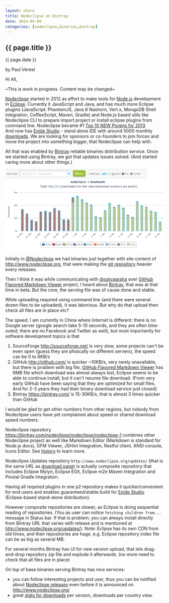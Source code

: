 ```yaml
---
layout: share
title: Nodeclipse on Bintray
date: 2014-05-09
categories: [nodeclipse,binaries,bintray]
---
```



## {{ page.title }}

<p class="meta">{{ page.date }}</p> by Paul Verest

Hi All, 

~This is work in progress. Content may be changed~

[Nodeclipse](http://www.nodeclipse.org/) started in 2012 as effort to make tools for [Node.js](http://www.nodejs.org/)
 development in [Eclipse](http://www.eclipse.org/).
 Currently it JavaScript and Java, and has much more Eclipse plugins (JavaScript: PhantomJS, Java 8 Nashorn, Vert.x, MongoDB Shell integration,
 CoffeeScript, Maven, Gradle)
 and Node.js based utils like Nodeclipse CLI to prepare import project or install eclipse plugins from command line.
 Nodeclipse became #1 [Top 10 NEW Plugins for 2013](http://www.eclipse.org/community/eclipse_newsletter/2013/december/article2.php)  
 And now has [Enide Studio](http://www.nodeclipse.org/enide/studio/2014/) -
 stand alone IDE with around 5000 monthly [downloads](https://sourceforge.net/projects/nodeclipse/).
 We are looking for sponsors or co-founders to join forces and move the project into something bigger, that Nodeclipse can help with. 

All that was enabled by [Bintray](https://bintray.com/) reliable binaries distribution service.
Once we started using Bintray, we got that updates issues solved. (And started caring more about other things.)

![](/img/bintray-nodeclipse-stats-month-to-20140419-680x350.png)
 
Initially in [@Nodeclipse](https://github.com/nodeclipse/) we had binaries just together
 with site content of <http://www.nodeclipse.org>,
that were making the [git repository](https://github.com/Nodeclipse/www.nodeclipse.org/tree/gh-pages/updates-050)
heavier every releases.

Then I think it was while communicating with [@satyagraha](https://github.com/satyagraha/gfm_viewer)
 over [GitHub Flavored Markdown Viewer](https://github.com/satyagraha/gfm_viewer) project,
 I heard about [Bintray](https://bintray.com/),
 that was at that time in beta. But the core, the serving file was of cause done and stable.
 
While uploading required using command line (and there were several dozen files to be uploaded), it was laborious.
But why do that upload then check all files are in place etc?

The speed. I am currently in China where Internet is different: there is no Google server (google search take 5-10 seconds, 
and they are often time-outed; there are no Facebook and Twitter as well), but most importantly for software development topics
is that 

1. SourceForge http://sourceforge.net/ is very slow, some projects can't be even open (guess they are phisically on different servers),
the speed can be 0 to 6KB/s  
2. GitHub http://github.com/ is quicker ~10KB/s, very rarely unavailable, but there is problem with big file.
[GitHub Flavored Markdown Viewer](https://github.com/satyagraha/gfm_viewer) has 6MB file which download was almost always lost,
Eclipse seems to be able to continue install, but it can't resume file download.
(From very early GitHub have been saying that they  are optimized for small files. And for 2-3 years
they had their binary download service just closed)
3. Bintray https://bintray.com/ is 15-30KB/s, that is almost 3 times quicker than GitHub 

I would be glad to get other numbers from other regions,
 but nobody from Nodeclipse users have yet complained about speed or shared download speed numbers.
 
Nodeclipse repository <https://bintray.com/nodeclipse/nodeclipse/nodeclipse-1> combines other Nodeclipse project as well
like Markdown Editor (Markdown is standard for Node.js docs), GFM Viewer, JSHint Integration, Restful client, ANSI console, Icons Editor.
See [history](http://www.nodeclipse.org/history) to learn more.

Nodeclipse Updates repository `http://www.nodeclipse.org/updates/` (that is the same URL as [download page](http://www.nodeclipse.org/updates/))
is actually composite repository that includes Eclipse Mylyn, Eclipse EGit, Eclipse m2e Maven Integration and Pivotal Gradle Integration.

Having all required plugins in one p2 repository makes it quicker/convenient for end users and enables
guaranteed/stable build for [Enide Studio](http://www.nodeclipse.org/enide/studio/2014/) (Eclipse-based stand-alone distribution).

However composite repositories are slower, as Eclipse is doing sequential reading of repositories.
(You as user can notice `fetching children from...` message in Status bar.
If that is problem, you can always install directly from Bintray URL that varies with release
and is mentioned at <http://www.nodeclipse.org/updates/>).
Note: Eclipse has its own CDN from old times, and their repositories are huge, e.g.
Eclipse repository index file can be as big as several MB.

For several months Bintray has UI for new version upload, that lets drag-and-drop repository zip file and explode it afterwards. 
(no more need to check that all files are in place)

On top of base binaries serving Bintray has nice services:

- you can follow interesting projects and user, thus you can be notified about [Nodeclipse releases](https://bintray.com/nodeclipse)
even before it is announced on <http://www.nodeclipse.org/>
- great [stats for downloads](https://bintray.com/nodeclipse/nodeclipse/nodeclipse-1/view/statistics) per version, downloads per country view.
